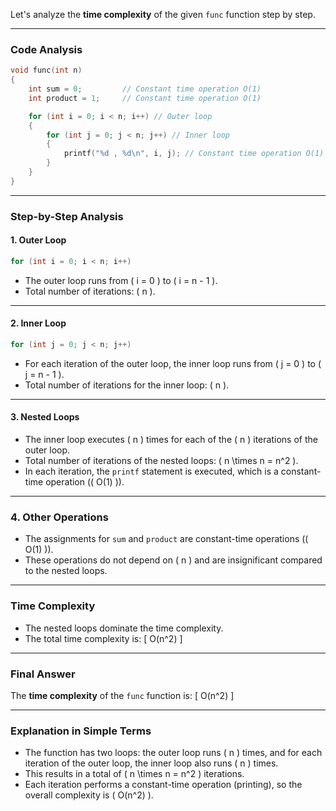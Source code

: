 Let's analyze the **time complexity** of the given `func` function step by step.

---

### **Code Analysis**
```c
void func(int n)
{
    int sum = 0;         // Constant time operation O(1)
    int product = 1;     // Constant time operation O(1)

    for (int i = 0; i < n; i++) // Outer loop
    {
        for (int j = 0; j < n; j++) // Inner loop
        {
            printf("%d , %d\n", i, j); // Constant time operation O(1)
        }
    }
}
```

---

### **Step-by-Step Analysis**

#### **1. Outer Loop**
```c
for (int i = 0; i < n; i++)
```
- The outer loop runs from \( i = 0 \) to \( i = n - 1 \).
- Total number of iterations: \( n \).

---

#### **2. Inner Loop**
```c
for (int j = 0; j < n; j++)
```
- For each iteration of the outer loop, the inner loop runs from \( j = 0 \) to \( j = n - 1 \).
- Total number of iterations for the inner loop: \( n \).

---

#### **3. Nested Loops**
- The inner loop executes \( n \) times for each of the \( n \) iterations of the outer loop.
- Total number of iterations of the nested loops: \( n \times n = n^2 \).
- In each iteration, the `printf` statement is executed, which is a constant-time operation (\( O(1) \)).

---

### **4. Other Operations**
- The assignments for `sum` and `product` are constant-time operations (\( O(1) \)).
- These operations do not depend on \( n \) and are insignificant compared to the nested loops.

---

### **Time Complexity**
- The nested loops dominate the time complexity.
- The total time complexity is:
  \[
  O(n^2)
  \]

---

### **Final Answer**
The **time complexity** of the `func` function is:
\[
O(n^2)
\]

---

### **Explanation in Simple Terms**
- The function has two loops: the outer loop runs \( n \) times, and for each iteration of the outer loop, the inner loop also runs \( n \) times.
- This results in a total of \( n \times n = n^2 \) iterations.
- Each iteration performs a constant-time operation (printing), so the overall complexity is \( O(n^2) \).